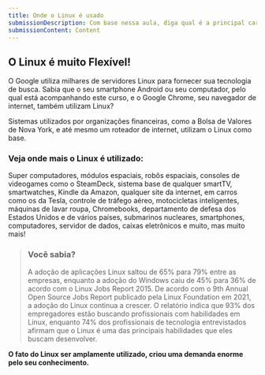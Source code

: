 ```yaml
---
title: Onde o Linux é usado
submissionDescription: Com base nessa aula, diga qual é a principal característica que faz o Linux ser muito utilizado.
submissionContent: Content
---
```


## O Linux é muito Flexível!

O Google utiliza milhares de servidores Linux para fornecer sua tecnologia de busca. Sabia que o seu smartphone Android ou seu computador, pelo qual está acompanhando este curso, e o Google Chrome, seu navegador de internet, também utilizam Linux?

Sistemas utilizados por organizações financeiras, como a Bolsa de Valores de Nova York, e até mesmo um roteador de internet, utilizam o Linux como base.

### Veja onde mais o Linux é utilizado:

Super computadores, módulos espaciais, robôs espaciais, consoles de videogames como o SteamDeck, sistema base de qualquer smartTV, smartwatches, Kindle da Amazon, qualquer site da internet, em carros como os da Tesla, controle de tráfego aéreo, motocicletas inteligentes, máquinas de lavar roupa, Chromebooks, departamento de defesa dos Estados Unidos e de vários países, submarinos nucleares, smartphones, computadores, servidor de dados, caixas eletrônicos e muito, mas muito mais!

> ### Você sabia? 
> A adoção de aplicações Linux saltou de 65% para 79% entre as empresas, enquanto a adoção do Windows caiu de 45% para 36% de acordo com o Linux Jobs Report 2015.
> De acordo com o 9th Annual Open Source Jobs Report publicado pela Linux Foundation em 2021, a adoção do Linux continua a crescer. O relatório indica que 93% dos empregadores estão buscando profissionais com habilidades em Linux, enquanto 74% dos profissionais de tecnologia entrevistados afirmam que o Linux é uma das principais habilidades que eles buscam desenvolver.

__O fato do Linux ser amplamente utilizado, criou uma demanda enorme pelo seu conhecimento.__
